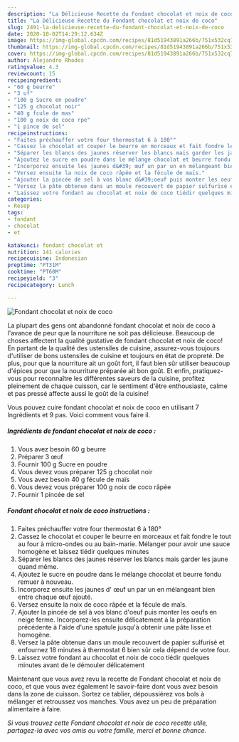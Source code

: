```yaml
---
description: "La Délicieuse Recette du Fondant chocolat et noix de coco"
title: "La Délicieuse Recette du Fondant chocolat et noix de coco"
slug: 2491-la-delicieuse-recette-du-fondant-chocolat-et-noix-de-coco
date: 2020-10-02T14:29:12.634Z
image: https://img-global.cpcdn.com/recipes/81d51943891a266b/751x532cq70/fondant-chocolat-et-noix-de-coco-photo-principale-de-la-recette.jpg
thumbnail: https://img-global.cpcdn.com/recipes/81d51943891a266b/751x532cq70/fondant-chocolat-et-noix-de-coco-photo-principale-de-la-recette.jpg
cover: https://img-global.cpcdn.com/recipes/81d51943891a266b/751x532cq70/fondant-chocolat-et-noix-de-coco-photo-principale-de-la-recette.jpg
author: Alejandro Rhodes
ratingvalue: 4.3
reviewcount: 15
recipeingredient:
- "60 g beurre"
- "3 uf"
- "100 g Sucre en poudre"
- "125 g chocolat noir"
- "40 g fcule de mas"
- "100 g noix de coco rpe"
- "1 pince de sel"
recipeinstructions:
- "Faites préchauffer votre four thermostat 6 à 180°"
- "Cassez le chocolat et couper le beurre en morceaux et fait fondre le tout au four à micro-ondes ou au bain-marie. Mélanger pour avoir une sauce homogène et laissez tiédir quelques minutes"
- "Séparer les blancs des jaunes réserver les blancs mais garder les jaune quand même."
- "Ajoutez le sucre en poudre dans le mélange chocolat et beurre fondu remuer à nouveau."
- "Incorporez ensuite les jaunes d&#39; œuf un par un en mélangeant bien entre chaque œuf ajouté."
- "Versez ensuite la noix de coco râpée et la fécule de maïs."
- "Ajouter la pincée de sel à vos blanc d&#39;oeuf puis monter les oeufs en neige ferme. Incorporez-les ensuite délicatement à la préparation précédente à l&#39;aide d&#39;une spatule jusqu&#39;à obtenir une pâte lisse et homogène."
- "Versez la pâte obtenue dans un moule recouvert de papier sulfurisé et enfournez 18 minutes à thermostat 6 bien sûr cela dépend de votre four."
- "Laissez votre fondant au chocolat et noix de coco tiédir quelques minutes avant de le démouler délicatement"
categories:
- Resep
tags:
- fondant
- chocolat
- et

katakunci: fondant chocolat et 
nutrition: 141 calories
recipecuisine: Indonesian
preptime: "PT31M"
cooktime: "PT60M"
recipeyield: "3"
recipecategory: Lunch

---
```



![Fondant chocolat et noix de coco](https://img-global.cpcdn.com/recipes/81d51943891a266b/751x532cq70/fondant-chocolat-et-noix-de-coco-photo-principale-de-la-recette.jpg)

La plupart des gens ont abandonné fondant chocolat et noix de coco à l'avance de peur que la nourriture ne soit pas délicieuse. Beaucoup de choses affectent la qualité gustative de fondant chocolat et noix de coco! En partant de la qualité des ustensiles de cuisine, assurez-vous toujours d'utiliser de bons ustensiles de cuisine et toujours en état de propreté. De plus, pour que la nourriture ait un goût fort, il faut bien sûr utiliser beaucoup d'épices pour que la nourriture préparée ait bon goût. Et enfin, pratiquez-vous pour reconnaître les différentes saveurs de la cuisine, profitez pleinement de chaque cuisson, car le sentiment d'être enthousiaste, calme et pas pressé affecte aussi le goût de la cuisine!

<!--inarticleads1-->

Vous pouvez cuire fondant chocolat et noix de coco en utilisant 7 Ingrédients et 9 pas. Voici comment vous faire il.

##### Ingrédients de fondant chocolat et noix de coco :

1. Vous avez besoin 60 g beurre
1. Préparer 3 œuf
1. Fournir 100 g Sucre en poudre
1. Vous devez vous préparer 125 g chocolat noir
1. Vous avez besoin 40 g fécule de maïs
1. Vous devez vous préparer 100 g noix de coco râpée
1. Fournir 1 pincée de sel




<!--inarticleads2-->

##### Fondant chocolat et noix de coco instructions :

1. Faites préchauffer votre four thermostat 6 à 180°
1. Cassez le chocolat et couper le beurre en morceaux et fait fondre le tout au four à micro-ondes ou au bain-marie. Mélanger pour avoir une sauce homogène et laissez tiédir quelques minutes
1. Séparer les blancs des jaunes réserver les blancs mais garder les jaune quand même.
1. Ajoutez le sucre en poudre dans le mélange chocolat et beurre fondu remuer à nouveau.
1. Incorporez ensuite les jaunes d&#39; œuf un par un en mélangeant bien entre chaque œuf ajouté.
1. Versez ensuite la noix de coco râpée et la fécule de maïs.
1. Ajouter la pincée de sel à vos blanc d&#39;oeuf puis monter les oeufs en neige ferme. Incorporez-les ensuite délicatement à la préparation précédente à l&#39;aide d&#39;une spatule jusqu&#39;à obtenir une pâte lisse et homogène.
1. Versez la pâte obtenue dans un moule recouvert de papier sulfurisé et enfournez 18 minutes à thermostat 6 bien sûr cela dépend de votre four.
1. Laissez votre fondant au chocolat et noix de coco tiédir quelques minutes avant de le démouler délicatement




<!--inarticleads1-->

<p>
Maintenant que vous avez revu la recette de Fondant chocolat et noix de coco, et que vous avez également le savoir-faire dont vous avez besoin dans la zone de cuisson. Sortez ce tablier, dépoussiérez vos bols à mélanger et retroussez vos manches. Vous avez un peu de préparation alimentaire à faire.
</p>

<p>
<i>Si vous trouvez cette Fondant chocolat et noix de coco recette utile, partagez-la avec vos amis ou votre famille, merci et bonne chance.</i>
</p>
